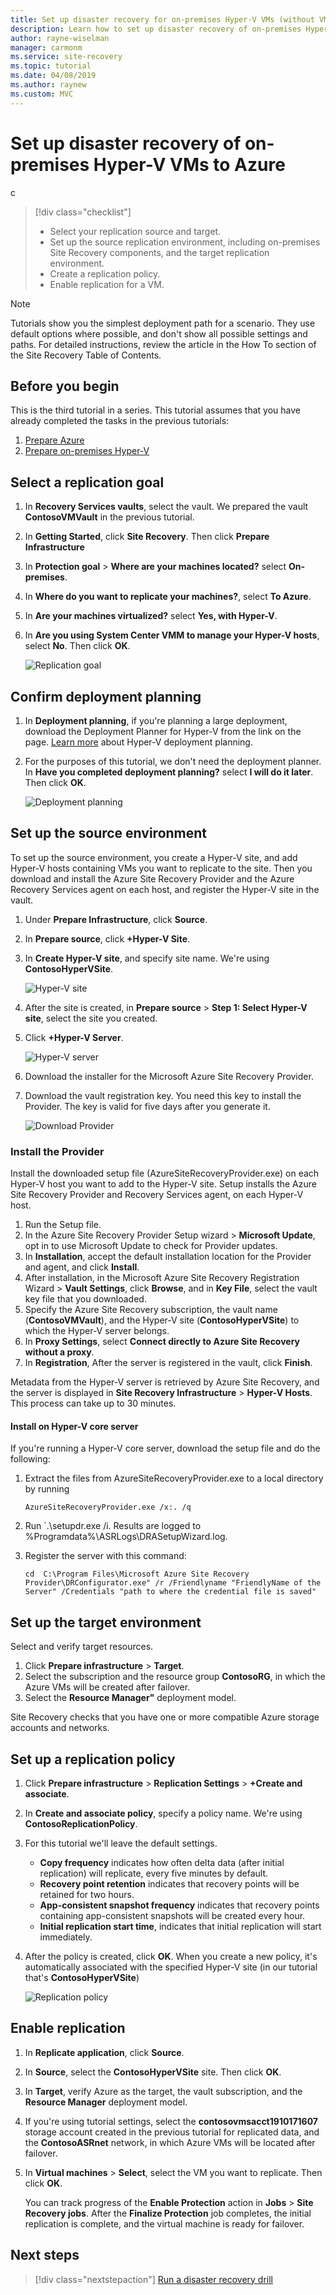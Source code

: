 ```yaml
---
title: Set up disaster recovery for on-premises Hyper-V VMs (without VMM) to Azure with Azure Site Recovery  | Microsoft Docs
description: Learn how to set up disaster recovery of on-premises Hyper-V VMs (without VMM) to Azure with the Azure Site Recovery service.
author: rayne-wiselman
manager: carmonm
ms.service: site-recovery
ms.topic: tutorial
ms.date: 04/08/2019
ms.author: raynew
ms.custom: MVC
---
```


# Set up disaster recovery of on-premises Hyper-V VMs to Azure

c

> [!div class="checklist"]
> * Select your replication source and target.
> * Set up the source replication environment, including on-premises Site Recovery components, and the target replication environment.
> * Create a replication policy.
> * Enable replication for a VM.

> [!NOTE]
> Tutorials show you the simplest deployment path for a scenario. They use default options where possible, and don't show all possible settings and paths. For detailed instructions, review the article in the How To section of the Site Recovery Table of Contents.

## Before you begin
This is the third tutorial in a series. This tutorial assumes that you have already completed the tasks in the previous tutorials:

1. [Prepare Azure](tutorial-prepare-azure.md)
2. [Prepare on-premises Hyper-V](tutorial-prepare-on-premises-hyper-v.md)



## Select a replication goal

1. In **Recovery Services vaults**, select the vault. We prepared the vault **ContosoVMVault** in the previous tutorial.
2. In **Getting Started**, click **Site Recovery**. Then click **Prepare Infrastructure**
3. In **Protection goal** > **Where are your machines located?** select **On-premises**.
4. In **Where do you want to replicate your machines?**, select **To Azure**.
5. In **Are your machines virtualized?** select **Yes, with Hyper-V**.
6. In **Are you using System Center VMM to manage your Hyper-V hosts**, select **No**. Then click **OK**.

    ![Replication goal](./media/hyper-v-azure-tutorial/replication-goal.png)

## Confirm deployment planning

1. In **Deployment planning**, if you're planning a large deployment, download the Deployment Planner for Hyper-V from the link on the page. [Learn more](hyper-v-deployment-planner-overview.md) about Hyper-V deployment planning.
2. For the purposes of this tutorial, we don't need the deployment planner. In **Have you completed deployment planning?** select **I will do it later**. Then click **OK**.

    ![Deployment planning](./media/hyper-v-azure-tutorial/deployment-planning.png)

## Set up the source environment

To set up the source environment, you create a Hyper-V site, and add Hyper-V hosts containing VMs you want to replicate to the site. Then you download and install the Azure Site Recovery Provider and the Azure Recovery Services agent on each host, and register the Hyper-V site in the vault. 

1. Under **Prepare Infrastructure**, click **Source**.
2. In **Prepare source**, click **+Hyper-V Site**.
3. In **Create Hyper-V site**, and specify site name. We're using **ContosoHyperVSite**.

    ![Hyper-V site](./media/hyper-v-azure-tutorial/hyperv-site.png)

3. After the site is created, in **Prepare source** > **Step 1: Select Hyper-V site**, select the site you created.
4. Click **+Hyper-V Server**.

    ![Hyper-V server](./media/hyper-v-azure-tutorial/hyperv-server.png)

4. Download the installer for the Microsoft Azure Site Recovery Provider.
6. Download the vault registration key. You need this key to install the Provider. The key is valid for five days after you generate it.

    ![Download Provider](./media/hyper-v-azure-tutorial/download.png)
    

### Install the Provider

Install the downloaded setup file (AzureSiteRecoveryProvider.exe) on each Hyper-V host you want to add to the Hyper-V site. Setup installs the Azure Site Recovery Provider and Recovery Services agent, on each Hyper-V host.

1. Run the Setup file.
2. In the Azure Site Recovery Provider Setup wizard > **Microsoft Update**, opt in to use Microsoft Update to check for Provider updates.
3. In **Installation**, accept the default installation location for the Provider and agent, and click **Install**.
4. After installation, in the Microsoft Azure Site Recovery Registration Wizard > **Vault Settings**, click **Browse**, and in **Key File**, select the vault key file that you downloaded. 
5. Specify the Azure Site Recovery subscription, the vault name (**ContosoVMVault**), and the Hyper-V site (**ContosoHyperVSite**) to which the Hyper-V server belongs.
6. In **Proxy Settings**, select **Connect directly to Azure Site Recovery without a proxy**.
7. In **Registration**, After the server is registered in the vault, click **Finish**.

Metadata from the Hyper-V server is retrieved by Azure Site Recovery, and the server is displayed in **Site Recovery Infrastructure** > **Hyper-V Hosts**. This process can take up to 30 minutes.        

#### Install on Hyper-V core server

If you're running a Hyper-V core server, download the setup file and do the following:

1. Extract the files from AzureSiteRecoveryProvider.exe to a local directory by running

    `AzureSiteRecoveryProvider.exe /x:. /q`
 
2.	Run `.\setupdr.exe /i. Results are logged to %Programdata%\ASRLogs\DRASetupWizard.log.

3.	Register the server with this command:

    ```
    cd  C:\Program Files\Microsoft Azure Site Recovery Provider\DRConfigurator.exe" /r /Friendlyname "FriendlyName of the Server" /Credentials "path to where the credential file is saved"
    ```
 

## Set up the target environment

Select and verify target resources. 

1. Click **Prepare infrastructure** > **Target**.
2. Select the subscription and the resource group **ContosoRG**, in which the Azure VMs will be created after failover.
3. Select the **Resource Manager"** deployment model.

Site Recovery checks that you have one or more compatible Azure storage accounts and networks.


## Set up a replication policy

1. Click **Prepare infrastructure** > **Replication Settings** > **+Create and associate**.
2. In **Create and associate policy**, specify a policy name. We're using **ContosoReplicationPolicy**.
3. For this tutorial we'll leave the default settings.
    - **Copy frequency** indicates how often delta data (after initial replication) will replicate, every five minutes by default.
    - **Recovery point retention** indicates that recovery points will be retained for two hours.
    - **App-consistent snapshot frequency** indicates that recovery points containing app-consistent snapshots will be created every hour.
    - **Initial replication start time**, indicates that initial replication will start immediately.
4. After the policy is created, click **OK**. When you create a new policy, it's automatically associated with the specified Hyper-V site (in our tutorial that's **ContosoHyperVSite**)

    ![Replication policy](./media/hyper-v-azure-tutorial/replication-policy.png)


## Enable replication


1. In **Replicate application**, click **Source**. 
2. In **Source**, select the **ContosoHyperVSite** site. Then click **OK**.
3. In **Target**, verify Azure as the target, the vault subscription, and the **Resource Manager** deployment model.
4. If you're using tutorial settings, select the **contosovmsacct1910171607** storage account created in the previous tutorial for replicated data, and the **ContosoASRnet** network, in which Azure VMs will be located after failover.
5. In **Virtual machines** > **Select**, select the VM you want to replicate. Then click **OK**.

   You can track progress of the **Enable Protection** action in **Jobs** > **Site Recovery jobs**. After the **Finalize Protection** job completes, the initial replication is complete, and the virtual machine is ready for failover.

## Next steps
> [!div class="nextstepaction"]
> [Run a disaster recovery drill](tutorial-dr-drill-azure.md)
